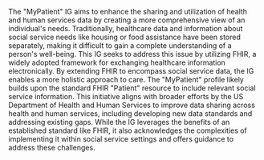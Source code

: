 The "MyPatient" IG aims to enhance the sharing and utilization of health and human services data by creating a more comprehensive view of an individual's needs.  Traditionally, healthcare data and information about social service needs like housing or food assistance have been stored separately, making it difficult to gain a complete understanding of a person's well-being. This IG seeks to address this issue by utilizing FHIR, a widely adopted framework for exchanging healthcare information electronically. By extending FHIR to encompass social service data, the IG enables a more holistic approach to care. The "MyPatient" profile likely builds upon the standard FHIR "Patient" resource to include relevant social service information. This initiative aligns with broader efforts by the US Department of Health and Human Services to improve data sharing across health and human services, including developing new data standards and addressing existing gaps. While the IG leverages the benefits of an established standard like FHIR, it also acknowledges the complexities of implementing it within social service settings and offers guidance to address these challenges. 
